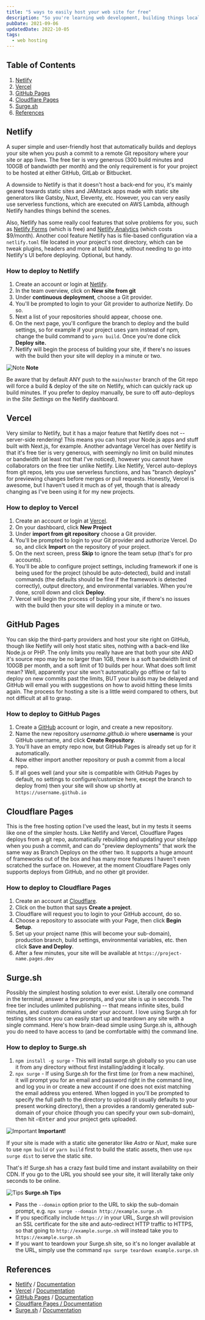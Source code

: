 ```yaml
---
title: "5 ways to easily host your web site for free"
description: "So you're learning web development, building things locally and only ever seeing your site or app when you run it on your computer. But how do you get this thing online so you can make sure it works on the interwebs? How do you learn headers, content-security-policy and CORS without having a site hosted online to work with? And how to do it FOR FREE?"
pubDate: 2021-09-06
updatedDate: 2022-10-05
tags:
  - web hosting
---
```


## Table of Contents

1. [Netlify](#netlify)
2. [Vercel](#vercel)
3. [GitHub Pages](#github)
4. [Cloudflare Pages](#cloudflare)
5. [Surge.sh](#surge)
6. [References](#ref)

<div id='netlify'/>

## Netlify

A super simple and user-friendly host that automatically builds and deploys your site when you push a commit to a remote Git repository where your site or app lives. The free tier is very generous (300 build minutes and 100GB of bandwidth per month) and the only requirement is for your project to be hosted at either GitHub, GitLab or Bitbucket.

A downside to Netlify is that it doesn't host a back-end for you, it's mainly geared towards static sites and JAMstack apps made with static site generators like Gatsby, Nuxt, Eleventy, etc. However, you can very easily use serverless functions, which are executed on AWS Lambda, although Netlify handles things behind the scenes.

Also, Netlify has some really cool features that solve problems for you, such as <a href="https://www.netlify.com/products/forms/" target="_blank">Netlify Forms</a> (which is free) and <a href="https://www.netlify.com/products/analytics/" target="_blank">Netlify Analytics</a> (which costs $9/month). Another cool feature Netlify has is file-based configuration via a `netlify.toml` file located in your project's root directory, which can be tweak plugins, headers and more at build time, without needing to go into Netlify's UI before deploying. Optional, but handy.

### How to deploy to Netlify

1. Create an account or login at <a href="https://netlify.com" target="_blank">Netlify</a>.
2. In the team overview, click on **New site from git**
3. Under **continuous deployment**, choose a Git provider.
4. You'll be prompted to login to your Git provider to authorize Netlify. Do so.
5. Next a list of your repositories should appear, choose one.
6. On the next page, you'll configure the branch to deploy and the build settings, so for example if your project uses yarn instead of npm, change the build command to `yarn build`. Once you're done click **Deploy site.**
7. Netlify will begin the process of building your site, if there's no issues with the build then your site will deploy in a minute or two.

<div class="note">
  <span>
    <img src="/assets/note.svg" class="note-icon" alt="Note" loading="lazy" encoding="async">
    <b>Note</b>
  </span>
  <p>
    Be aware that by default ANY push to the <code>main</code>/<code>master</code> branch of the Git repo will force a build & deploy of the site on Netlify, which can quickly rack up build minutes. If you prefer to deploy manually, be sure to off auto-deploys in the <em>Site Settings</em> on the Netlify dashboard.
  </p>
</div>

<div id='vercel'/>

## Vercel

Very similar to Netlify, but it has a major feature that Netlify does not -- server-side rendering! This means you can host your Node.js apps and stuff built with Next.js, for example. Another advantage Vercel has over Netlify is that it's free tier is very generous, with seemingly no limit on build minutes or bandwidth (at least not that I've noticed), however you cannot have collaborators on the free tier unlike Netlify. Like Netlify, Vercel auto-deploys from git repos, lets you use serverless functions, and has "branch deploys" for previewing changes before merges or pull requests. Honestly, Vercel is awesome, but I haven't used it much as of yet, though that is already changing as I've been using it for my new projects.

### How to deploy to Vercel

1. Create an account or login at <a href="https://vercel.com" target="_blank">Vercel</a>.
2. On your dashboard, click **New Project**
3. Under **import from git repository** choose a Git provider.
4. You'll be prompted to login to your Git provider and authorize Vercel. Do so, and click **Import** on the repository of your project.
5. On the next screen, press **Skip** to ignore the team setup (that's for pro accounts).
6. You'll be able to configure project settings, including framework if one is being used for the project (should be auto-detected), build and install commands (the defaults should be fine if the framework is detected correctly), output directory, and environmental variables. When you're done, scroll down and click **Deploy**.
7. Vercel will begin the process of building your site, if there's no issues with the build then your site will deploy in a minute or two.

<div id='github'/>

## GitHub Pages

You can skip the third-party providers and host your site right on GitHub, though like Netlify will only host static sites, nothing with a back-end like Node.js or PHP. The only limits you really have are that both your site AND it's source repo may be no larger than 1GB, there is a soft bandwidth limit of 100GB per month, and a soft limit of 10 builds per hour. What does soft limit mean? Well, apparently your site won't automatically go offline or fail to deploy on new commits past the limits, BUT your builds may be delayed and GitHub will email you with suggestions on how to avoid hitting these limits again. The process for hosting a site is a little weird compared to others, but not difficult at all to grasp.

### How to deploy to GitHub Pages

1. Create a <a href="https://github.com" target="_blank">GitHub</a> account or login, and create a new repository.
2. Name the new repository _username.github.io_ where **username** is your GitHub username, and click **Create Repository**.
3. You'll have an empty repo now, but GitHub Pages is already set up for it automatically.
4. Now either import another repository or push a commit from a local repo.
5. If all goes well (and your site is compatible with GitHub Pages by default, no settings to configure/customize here, except the branch to deploy from) then your site will show up shortly at `https://username.github.io`

<div id='cloudflare'/>

## Cloudflare Pages

This is the free hosting option I've used the least, but in my tests it seems like one of the simpler hosts. Like Netlify and Vercel, Cloudflare Pages deploys from a git repo, automatically rebuilding and updating your site/app when you push a commit, and can do "preview deployments" that work the same way as Branch Deploys on the other two. It supports a huge amount of frameworks out of the box and has many more features I haven't even scratched the surface on. However, at the moment Cloudflare Pages only supports deploys from GitHub, and no other git provider.

### How to deploy to Cloudflare Pages

1. Create an account at <a href="https://pages.cloudflare.com" target="_blank">Cloudflare</a>.
2. Click on the button that says **Create a project**.
3. Cloudflare will request you to login to your GitHub account, do so.
4. Choose a repository to associate with your Page, then click **Begin Setup**.
5. Set up your project name (this will become your sub-domain), production branch, build settings, environmental variables, etc. then click **Save and Deploy**.
6. After a few minutes, your site will be available at `https://project-name.pages.dev`

<div id='surge'/>

## Surge.sh

Possibly the simplest hosting solution to ever exist. Literally one command in the terminal, answer a few prompts, and your site is up in seconds. The free tier includes unlimited publishing -- that means infinite sites, build minutes, and custom domains under your account. I love using Surge.sh for testing sites since you can easily start up and teardown any site with a single command. Here's how brain-dead simple using Surge.sh is, although you do need to have access to (and be comfortable with) the command line.

### How to deploy to Surge.sh

1. `npm install -g surge` - This will install surge.sh globally so you can use it from any directory without first installing/adding it locally.
2. `npx surge` - If using Surge.sh for the first time (or from a new machine), it will prompt you for an email and password right in the command line, and log you in or create a new account if one does not exist matching the email address you entered. When logged in you'll be prompted to specify the full path to the directory to upload (it usually defaults to your present working directory), then a provides a randomly generated sub-domain of your choice (though you can specify your own sub-domain), then hit <kbd>⏎Enter</kbd> and your project gets uploaded.

<div class="alert">
  <span>
    <img src="/assets/alert.svg" class="alert-icon" loading="lazy" decoding="async" alt="Important" /> <b>Important!</b>
  </span>
  <p>
    If your site is made with a static site generator like <em>Astro</em> or <em>Nuxt</em>, make sure to use <code>npm build</code> or <code>yarn build</code> first to build the static assets, then use <code>npx surge dist</code> to serve the static site.
  </p>
</div>

That's it! Surge.sh has a crazy fast build time and instant availability on their CDN. If you go to the URL you should see your site, it will literally take only seconds to be online.

<div class="success">
  <span>
    <img src="/assets/success.svg" class="success-icon" loading="lazy" decoding="async" alt="Tips" />
    <b>Surge.sh Tips</b>
  </span>
  <p>
    <ul>
      <li>
        Pass the <code>--domain</code> option prior to the URL to skip the sub-domain prompt, e.g. <code>npx surge --domain http://example.surge.sh</code>
      </li>
      <li>
        If you specifically include <code>https://</code> in your URL, Surge.sh will provision an SSL certificate for the site and auto-redirect HTTP traffic to HTTPS, so that going to <code>http://example.surge.sh</code> will instead take you to <code>https://example.surge.sh</code>
      </li>
      <li>
        If you want to teardown your Surge.sh site, so it's no longer available at the URL, simply use the command <code>npx surge teardown example.surge.sh</code>
      </li>
    </ul>
  </p>
</div>

<div id='ref'/>

## References

- <a href="https://netlify.com" target="_blank">Netlify</a> / <a href="https://docs.netlify.com" target="_blank">Documentation</a>
- <a href="https://vercel.com" target="_blank">Vercel</a> / <a href="https://vercel.com/docs" target="_blank">Documentation</a>
- <a href="https://pages.github.com" target="_blank">GitHub Pages</a> / <a href="https://docs.github.com/en/pages" target="_blank">Documentation</a>
- <a href="https://pages.cloudflare.com" target="_blank">Cloudflare Pages / <a href="https://developers.cloudflare.com/pages" target="_blank">Documentation</a>
- <a href="https://surge.sh" target="_blank">Surge.sh</a> / <a href="https://surge.sh/help" target="_blank">Documentation</a>
